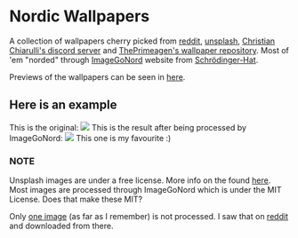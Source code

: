 # Nordic Wallpapers
A collection of wallpapers cherry picked from [reddit](https://reddit.com/r/ImageGoNord), [unsplash](https://unsplash.com/t/wallpapers),
[Christian Chiarulli's discord server](https://discord.gg/Xb9B4Ny) and
[ThePrimeagen's wallpaper repository](https://github.com/ThePrimeagen/anime).
Most of 'em "norded" through
[ImageGoNord](https://ign.schrodinger-hat.it "ImageGoNord") website from
[Schrödinger-Hat](https://github.com/Schrodinger-Hat).

Previews of the wallpapers can be seen in [here](/wallpaper-preview.md).

## Here is an example
This is the original:
![](https://images.unsplash.com/photo-1500338427510-5deb175987d2?ixid=MnwxMjA3fDB8MHxwaG90by1wYWdlfHx8fGVufDB8fHx8&ixlib=rb-1.2.1&auto=format&fit=crop&w=1954&q=80)
This is the result after being processed by ImageGoNord:
![](wallpapers/ign_unsplash4.png)
This one is my favourite :)

### NOTE

Unsplash images are under a free license. More info on the found [here](https://unsplash.com/license). Most images are processed through ImageGoNord which is under the
MIT License. Does that make these MIT?

Only [one image](wallpapers/waves.jpg) (as far as I remember) is not processed. I saw that on [reddit](https://www.reddit.com/r/unixporn/comments/lq769l/bspwm_minimal_nord/) and downloaded from there.
